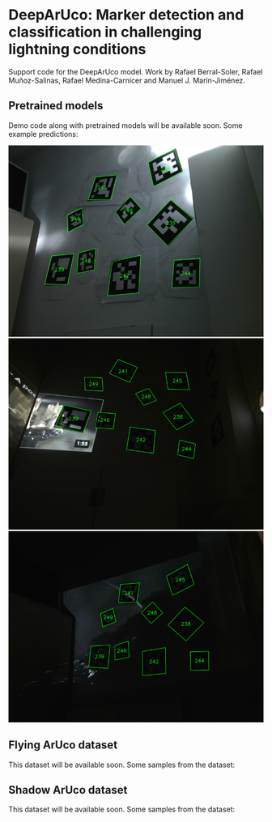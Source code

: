 # DeepArUco: Marker detection and classification in challenging lightning conditions
Support code for the DeepArUco model. Work by Rafael Berral-Soler, Rafael Muñoz-Salinas, Rafael Medina-Carnicer and Manuel J. Marín-Jiménez.

## Pretrained models
Demo code along with pretrained models will be available soon. 
Some example predictions:

![Example 1](examples/output_1.png)
![Example 2](examples/output_2.png)
![Example 3](examples/output_3.png)

## Flying ArUco dataset
This dataset will be available soon. 
Some samples from the dataset:

## Shadow ArUco dataset
This dataset will be available soon. 
Some samples from the dataset:

